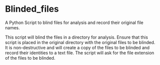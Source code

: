 # Blinded_files
A Python Script to blind files for analysis and record their original file names.


This script will blind the files in a directory for analysis. Ensure that this script is placed in the original directory with the original files to be blinded. It is non-destructive and will create a copy of the files to be blinded and record their identities to a text file. The script will ask for the file extension of the files to be blinded. 

